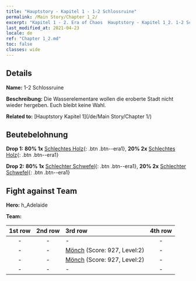 ```yaml
---
title: "Hauptstory - Kapitel 1 - 1-2 Schlossruine"
permalink: /Main Story/Chapter 1_2/
excerpt: "Kapitel 1 - 2. Era of Chaos  Hauptstory - Kapitel 1_2. 1-2 Schlossruine"
last_modified_at: 2021-04-23
locale: de
ref: "Chapter 1_2.md"
toc: false
classes: wide
---
```


## Details

 **Name:** 1-2 Schlossruine

 **Beschreibung:** Die Wasserelementare wollen die eroberte Stadt nicht wieder hergeben. Euch bleibt keine Wahl.

 **Related to:** [Hauptstory Kapitel 1](/de/Main Story/Chapter 1/)

## Beutebelohnung

 **Drop 1:** **80% 1x** [Schlechtes Holz](/ItemsDE/mat_1/){: .btn .btn--era1}, **20% 2x** [Schlechtes Holz](/ItemsDE/mat_1/){: .btn .btn--era1}

 **Drop 2:** **80% 1x** [Schlechter Schwefel](/ItemsDE/mat_3/){: .btn .btn--era1}, **20% 2x** [Schlechter Schwefel](/ItemsDE/mat_3/){: .btn .btn--era1}


## Fight against Team
 **Hero:** h_Adelaide

 **Team:**


  | 1st row | 2nd row | 3rd row | 4th row |
  |:----:|:----:|:----|:----:|
  | - | - | - | - |
  | - | - | [Mönch](/de/units/Monk/) (Score: 927, Level:2)  | - |
  | - | - | [Mönch](/de/units/Monk/) (Score: 927, Level:2)  | - |
  | - | - | - | - |


